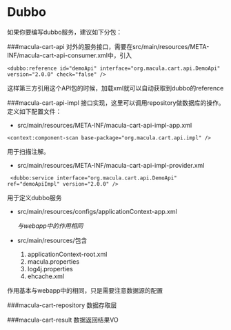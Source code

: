 # Dubbo

如果你要编写dubbo服务，建议如下分包：

###macula-cart-api
对外的服务接口，需要在src/main/resources/META-INF/macula-cart-api-consumer.xml中，引入

```
<dubbo:reference id="demoApi" interface="org.macula.cart.api.DemoApi" version="2.0.0" check="false" />
```
这样第三方引用这个API包的时候，加载xml就可以自动获取到dubbo的reference

###macula-cart-api-impl
接口实现，这里可以调用repository做数据库的操作。定义如下配置文件：
* src/main/resources/META-INF/macula-cart-api-impl-app.xml
```
<context:component-scan base-package="org.macula.cart.api.impl" />
```
用于扫描注解。

* src/main/resources/META-INF/macula-cart-api-impl-provider.xml
```
 <dubbo:service interface="org.macula.cart.api.DemoApi" ref="demoApiImpl" version="2.0.0" />
```
用于定义dubbo服务

* src/main/resources/configs/applicationContext-app.xml

    *与webapp中的作用相同*
* src/main/resources/包含
    1. applicationContext-root.xml
    2. macula.properties
    3. log4j.properties
    4. ehcache.xml

作用基本与webapp中的相同，只是需要注意数据源的配置

###macula-cart-repository
数据存取层

###macula-cart-result
数据返回结果VO

